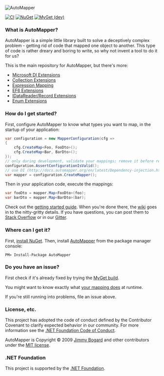 <img src="https://s3.amazonaws.com/automapper/logo.png" alt="AutoMapper">

[![CI](https://github.com/automapper/automapper/workflows/CI/badge.svg)](https://github.com/AutoMapper/AutoMapper/actions?query=workflow%3ACI)
[![NuGet](http://img.shields.io/nuget/v/AutoMapper.svg)](https://www.nuget.org/packages/AutoMapper/)
[![MyGet (dev)](https://img.shields.io/myget/automapperdev/v/AutoMapper.svg)](https://myget.org/feed/automapperdev/package/nuget/AutoMapper)

### What is AutoMapper?

AutoMapper is a simple little library built to solve a deceptively complex problem - getting rid of code that mapped one object to another. This type of code is rather dreary and boring to write, so why not invent a tool to do it for us?

This is the main repository for AutoMapper, but there's more:

* [Microsoft DI Extensions](https://github.com/AutoMapper/AutoMapper.Extensions.Microsoft.DependencyInjection)
* [Collection Extensions](https://github.com/AutoMapper/AutoMapper.Collection)
* [Expression Mapping](https://github.com/AutoMapper/AutoMapper.Extensions.ExpressionMapping)
* [EF6 Extensions](https://github.com/AutoMapper/AutoMapper.EF6)
* [IDataReader/Record Extensions](https://github.com/AutoMapper/AutoMapper.Data)
* [Enum Extensions](https://github.com/AutoMapper/AutoMapper.Extensions.EnumMapping)

### How do I get started?

First, configure AutoMapper to know what types you want to map, in the startup of your application:

```csharp
var configuration = new MapperConfiguration(cfg => 
{
    cfg.CreateMap<Foo, FooDto>();
    cfg.CreateMap<Bar, BarDto>();
});
// only during development, validate your mappings; remove it before release
configuration.AssertConfigurationIsValid();
// use DI (http://docs.automapper.org/en/latest/Dependency-injection.html) or create the mapper yourself
var mapper = configuration.CreateMapper();
```
Then in your application code, execute the mappings:

```csharp
var fooDto = mapper.Map<FooDto>(foo);
var barDto = mapper.Map<BarDto>(bar);
```

Check out the [getting started guide](https://automapper.readthedocs.io/en/latest/Getting-started.html). When you're done there, the [wiki](https://automapper.readthedocs.io/en/latest/) goes in to the nitty-gritty details. If you have questions, you can post them to [Stack Overflow](https://stackoverflow.com/questions/tagged/automapper) or in our [Gitter](https://gitter.im/AutoMapper/AutoMapper).

### Where can I get it?

First, [install NuGet](http://docs.nuget.org/docs/start-here/installing-nuget). Then, install [AutoMapper](https://www.nuget.org/packages/AutoMapper/) from the package manager console:

```
PM> Install-Package AutoMapper
```

### Do you have an issue?

First check if it's already fixed by trying the [MyGet build](https://automapper.readthedocs.io/en/latest/The-MyGet-build.html).

You might want to know exactly what [your mapping does](https://automapper.readthedocs.io/en/latest/Understanding-your-mapping.html) at runtime.

If you're still running into problems, file an issue above.

### License, etc.

This project has adopted the code of conduct defined by the Contributor Covenant to clarify expected behavior in our community.
For more information see the [.NET Foundation Code of Conduct](https://dotnetfoundation.org/code-of-conduct).

AutoMapper is Copyright &copy; 2009 [Jimmy Bogard](https://jimmybogard.com) and other contributors under the [MIT license](LICENSE.txt).

### .NET Foundation

This project is supported by the [.NET Foundation](https://dotnetfoundation.org).
